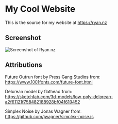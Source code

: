 # My Cool Website

This is the source for my website at https://ryan.nz

## Screenshot

![Screenshot of Ryan.nz](https://user-images.githubusercontent.com/3372/106347249-f9be4900-6321-11eb-9dd7-295220821d97.png)


## Attributions
Future Outrun font by Press Gang Studios from:  
https://www.1001fonts.com/future-font.html

Delorean model by flathead from:  
https://sketchfab.com/3d-models/low-poly-delorean-a2f61121f758482188928bf04f610452

Simplex Noise by Jonas Wagner from:  
https://github.com/jwagner/simplex-noise.js
